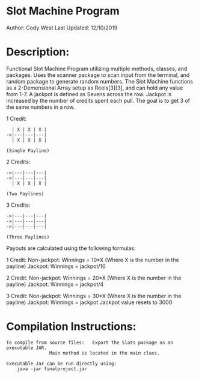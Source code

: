 # Slot Machine Program

Author: Cody West
Last Updated: 12/10/2019

# Description:

Functional Slot Machine Program utilizing multiple methods, classes, and packages. 
Uses the scanner package to scan input from the terminal, and random package to generate random numbers.
The Slot Machine functions as a 2-Demensional Array setup as Reels[3][3], and can hold any value from 1-7.
A jackpot is defined as Sevens across the row.
Jackpot is increased by the number of credits spent each pull.
The goal is to get 3 of the same numbers in a row.

1 Credit:
	
	  | X | X | X |
	->|---|---|---|
	  | X | X | X |

	(Single Payline)

2 Credits:
	
	->|---|---|---|
	->|---|---|---|
	  | X | X | X |
	
	(Two Paylines)

3 Credits:
	
	->|---|---|---|
	->|---|---|---|
	->|---|---|---|
	
	(Three Paylines)

Payouts are calculated using the following formulas:
	
1 Credit:
	Non-jackpot:
		Winnings = 10*X (Where X is the number in the payline)
	Jackpot:
		Winnings = jackpot/10

2 Credit:
	Non-jackpot:
		Winnings = 20*X (Where X is the number in the payline)
	Jackpot:
		Winnings = jackpot/4

3 Credit:
	Non-jackpot:
		Winnings = 30*X (Where X is the number in the payline)
	Jackpot:
		Winnings = jackpot
		Jackpot value resets to 3000

# Compilation Instructions:

	To compile from source files:   Export the Slots package as an executable JAR.
					Main method is located in the main class.

	Executable Jar can be run directly using:
		java -jar finalproject.jar


